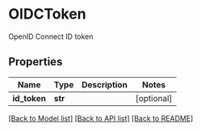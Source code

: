 # OIDCToken

OpenID Connect ID token
## Properties
Name | Type | Description | Notes
------------ | ------------- | ------------- | -------------
**id_token** | **str** |  | [optional] 

[[Back to Model list]](../README.md#documentation-for-models) [[Back to API list]](../README.md#documentation-for-api-endpoints) [[Back to README]](../README.md)


